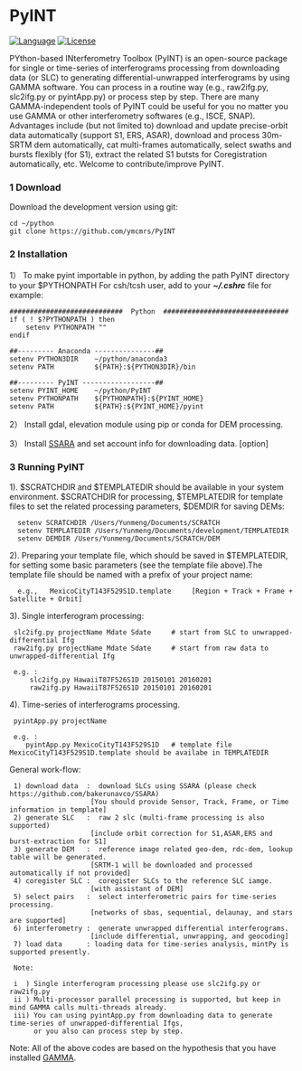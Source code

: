 # PyINT
[![Language](https://img.shields.io/badge/python-3.5%2B-blue.svg)](https://www.python.org/)
[![License](https://img.shields.io/badge/license-GPL-yellow.svg)](https://github.com/ymcmrs/PyINT/blob/master/LICENSE)

PYthon-based INterferometry Toolbox (PyINT) is an open-source package for single or time-series of interferograms processing from downloading data (or SLC) to generating differential-unwrapped interferograms by using GAMMA software. You can process in a routine way (e.g., raw2ifg.py, slc2ifg.py or pyintApp.py) or process step by step. There are many GAMMA-independent tools of PyINT could be useful for you no matter you use GAMMA or other interferometry softwares (e.g., ISCE, SNAP). Advantages include (but not limited to) download and update precise-orbit data automatically (support S1, ERS, ASAR), download and process 30m-SRTM dem automatically, cat multi-frames automatically, select swaths and bursts flexibly (for S1), extract the related S1 butsts for Coregistration automatically, etc. Welcome to contribute/improve PyINT.


### 1 Download

Download the development version using git:   
   
    cd ~/python
    git clone https://github.com/ymcmrs/PyINT
    
    
### 2 Installation

 1） To make pyint importable in python, by adding the path PyINT directory to your $PYTHONPATH
     For csh/tcsh user, add to your **_~/.cshrc_** file for example:   

    ############################  Python  ###############################
    if ( ! $?PYTHONPATH ) then
        setenv PYTHONPATH ""
    endif
    
    ##--------- Anaconda ---------------## 
    setenv PYTHON3DIR    ~/python/anaconda3
    setenv PATH          ${PATH}:${PYTHON3DIR}/bin
    
    ##--------- PyINT ------------------## 
    setenv PYINT_HOME    ~/python/PyINT       
    setenv PYTHONPATH    ${PYTHONPATH}:${PYINT_HOME}
    setenv PATH          ${PATH}:${PYINT_HOME}/pyint
    
 2） Install gdal, elevation module using pip or conda for DEM processing.
 
 3） Install [SSARA](https://github.com/bakerunavco/SSARA) and set account info for downloading data. [option]
 
       
### 3 Running PyINT

1). $SCRATCHDIR and $TEMPLATEDIR should be available in your system environment. $SCRATCHDIR for processing, $TEMPLATEDIR for template files to set the related processing parameters, $DEMDIR for saving DEMs:        

      setenv SCRATCHDIR /Users/Yunmeng/Documents/SCRATCH         
      setenv TEMPLATEDIR /Users/Yunmeng/Documents/development/TEMPLATEDIR
      setenv DEMDIR /Users/Yunmeng/Documents/SCRATCH/DEM

2). Preparing your template file, which should be saved in $TEMPLATEDIR,  for setting some basic parameters (see the template file above).The template file should be named with a prefix of your project name:
         
      e.g.,   MexicoCityT143F529S1D.template     [Region + Track + Frame + Satellite + Orbit]


3). Single interferogram processing:

     slc2ifg.py projectName Mdate Sdate     # start from SLC to unwrapped-differential Ifg 
     raw2ifg.py projectName Mdate Sdate     # start from raw data to unwrapped-differential Ifg 
  
     e.g. :
         slc2ifg.py HawaiiT87F526S1D 20150101 20160201
         raw2ifg.py HawaiiT87F526S1D 20150101 20160201

4). Time-series of interferograms processing.

     pyintApp.py projectName
  
     e.g. :
        pyintApp.py MexicoCityT143F529S1D   # template file MexicoCityT143F529S1D.template should be availabe in TEMPLATEDIR
        
   General work-flow: 
   
     1) download data  :  download SLCs using SSARA (please check https://github.com/bakerunavco/SSARA)
                        [You should provide Sensor, Track, Frame, or Time information in template]                     
     2) generate SLC   :  raw 2 slc (multi-frame processing is also supported)
                        [include orbit correction for S1,ASAR,ERS and burst-extraction for S1]                      
     3) generate DEM   :  reference image related geo-dem, rdc-dem, lookup table will be generated. 
                        [SRTM-1 will be downloaded and processed automatically if not provided]                       
     4) coregister SLC :  coregister SLCs to the reference SLC iamge.
                        [with assistant of DEM]  
     5) select pairs   :  select interferometric pairs for time-series processing.
                        [networks of sbas, sequential, delaunay, and stars are supported]                     
     6) interferometry :  generate unwrapped differential interferograms.
                        [include differential, unwrapping, and geocoding]
     7) load data      : loading data for time-series analysis, mintPy is supported presently.
                         
     Note: 
     
     i  ) Single interferogram processing please use slc2ifg.py or raw2ifg.py
     ii ) Multi-processor parallel processing is supported, but keep in mind GAMMA calls multi-threads already.  
     iii) You can using pyintApp.py from downloading data to generate time-series of unwrapped-differential Ifgs, 
          or you also can process step by step.

              
Note:  All of the above codes are based on the hypothesis that you have installed [GAMMA](https://www.gamma-rs.ch/). 
